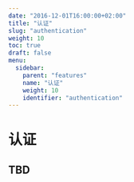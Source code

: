 ```yaml
---
date: "2016-12-01T16:00:00+02:00"
title: "认证"
slug: "authentication"
weight: 10
toc: true
draft: false
menu:
  sidebar:
    parent: "features"
    name: "认证"
    weight: 10
    identifier: "authentication"
---
```


# 认证

## TBD
